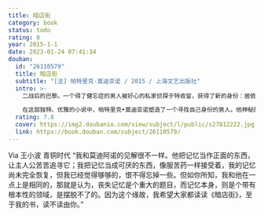 ```yaml
---
title: 暗店街
category: book
status: todo
rating: 0
year: 2015-1-1
date: 2023-01-24 07:41:34
douban:
  id: "26110579"
  title: 暗店街
  subtitle: "[法] 帕特里克·莫迪亚诺 / 2015 / 上海文艺出版社"
  intro: >-
    二战后的巴黎。一个得了健忘症的男人被好心的私家侦探于特收留，获得了新的身份：居依•罗朗。罗朗为于特当了八年助理侦探，在于特退休之际，决定揭开自己的经历与身世之谜。在采访各种人物、搜集线索之后，他开始怀疑自己曾经拥有多重身份。他真的是一张照片上的那个年轻人，被许多人指认的那个南美外交官？他的记忆也许是在逃离德占区时丧失的？

    在这部独特、优雅的小说中，帕特里克•莫迪亚诺塑造了一个寻找自己身份的男人。他神秘的过去被掩藏在德占时期的巴黎，那是法兰西记忆的黑洞……
  rating: 7.8
  cover: https://img2.doubanio.com/view/subject/l/public/s27812222.jpg
  link: https://book.douban.com/subject/26110579/
---
```


Via 王小波 青铜时代 “我和莫迪阿诺的见解很不一样。他把记忆当作正面的东西，让主人公苦苦追寻它；我把记忆当成可厌的东西，像服苦药一样接受着，我的记忆尚未完全恢复，但我已经觉得够够的，恨不得忘掉一些。但如你所知，我和他在一点上是相同的，那就是认为，丧失记忆是个重大的题目，而记忆本身，则是个带有根本性的领域，是摆脱不了的。因为这个缘故，我希望大家都读读《暗店街》，至于我的书，读不读由你。”